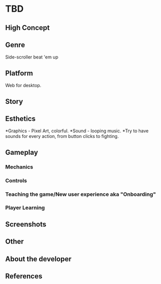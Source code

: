 # TBD

## High Concept


## Genre
Side-scroller beat 'em up

## Platform
Web for desktop.

## Story


## Esthetics
*Graphics - Pixel Art, colorful.
*Sound - looping music.
*Try to have sounds for every action, from button clicks to fighting.

## Gameplay
### Mechanics


### Controls

  
### Teaching the game/New user experience aka "Onboarding"

 
### Player Learning


## Screenshots


## Other


## About the developer


## References
